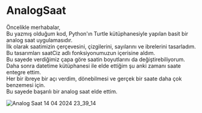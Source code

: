 # AnalogSaat

Öncelikle merhabalar,  
Bu yazmış olduğum kod, Python'ın Turtle kütüphanesiyle yapılan basit bir analog saat uygulamasıdır.  
İlk olarak saatimizin çerçevesini, çizgilerini, sayılarını ve ibrelerini tasarladım.  
Bu tasarımları saatCiz adlı fonksiyonumuzun içerisine aldım.  
Bu sayede verdiğimiz çapa göre saatin boyutlarını da değiştirebiliyorum.  
Daha sonra datetime kütüphanesi ile elde ettiğim şu anki zamanı saate entegre ettim.  
Her bir ibreye bir açı verdim, dönebilmesi ve gerçek bir saate daha çok benzemesi için.  
Bu sayede başarılı bir analog saat elde ettim.        

![Analog Saat 14 04 2024 23_39_14](https://github.com/Sev-in/AnalogSaat/assets/117306287/8bf564eb-bdfd-441b-994c-8867950e80a6)
